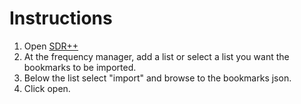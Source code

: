 # Instructions

1. Open [SDR++](https://www.sdrpp.org/)
2. At the frequency manager, add a list or select a list you want the bookmarks to be imported.
3. Below the list select "import" and browse to the bookmarks json.
4. Click open.
